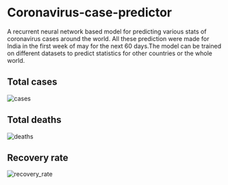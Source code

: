 # Coronavirus-case-predictor
A recurrent neural network based model for predicting various stats of coronavirus cases around the world.
All these prediction were made for India in the first week of may for the next 60 days.The model can be trained on different datasets to predict statistics for other countries or the whole world.

## Total cases

![cases](https://user-images.githubusercontent.com/40741861/98461255-c9f31f80-21d0-11eb-87af-99939dc8cff4.png)

## Total deaths

![deaths](https://user-images.githubusercontent.com/40741861/98461296-058de980-21d1-11eb-8a4b-3caeaab33f1c.png)

## Recovery rate

![recovery_rate](https://user-images.githubusercontent.com/40741861/98461326-45ed6780-21d1-11eb-8269-456e7538078e.png)


